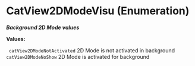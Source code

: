 # CatView2DModeVisu (Enumeration)

**_Background 2D Mode values_**

**Values:**

` catView2DModeNotActivated`      2D Mode is not activated in background
` catView2DModeNoShow`      2D Mode is activated for background